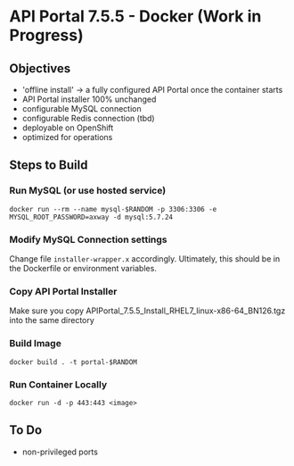 # API Portal 7.5.5 - Docker (Work in Progress)

## Objectives

* 'offline install' -> a fully configured API Portal once the container starts
* API Portal installer 100% unchanged 
* configurable MySQL connection
* configurable Redis connection (tbd)
* deployable on OpenShift
* optimized for operations 

## Steps to Build

### Run MySQL (or use hosted service)
`docker run --rm --name mysql-$RANDOM -p 3306:3306 -e MYSQL_ROOT_PASSWORD=axway -d mysql:5.7.24`

### Modify MySQL Connection settings

Change file `installer-wrapper.x` accordingly. Ultimately, this should be in the Dockerfile or environment variables.

### Copy API Portal Installer

Make sure you copy APIPortal_7.5.5_Install_RHEL7_linux-x86-64_BN126.tgz into the same directory

### Build Image

`docker build . -t portal-$RANDOM`

### Run Container Locally

`docker run -d -p 443:443 <image>`

## To Do

* non-privileged ports
